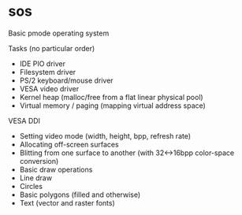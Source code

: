 # sos
Basic pmode operating system

Tasks (no particular order)
- IDE PIO driver
- Filesystem driver
- PS/2 keyboard/mouse driver
- VESA video driver
- Kernel heap (malloc/free from a flat linear physical pool)
- Virtual memory / paging (mapping virtual address space)

VESA DDI
- Setting video mode (width, height, bpp, refresh rate)
- Allocating off-screen surfaces
- Blitting from one surface to another (with 32<->16bpp color-space conversion)
- Basic draw operations
-   Line draw
-   Circles
-   Basic polygons (filled and otherwise)
-   Text (vector and raster fonts)
